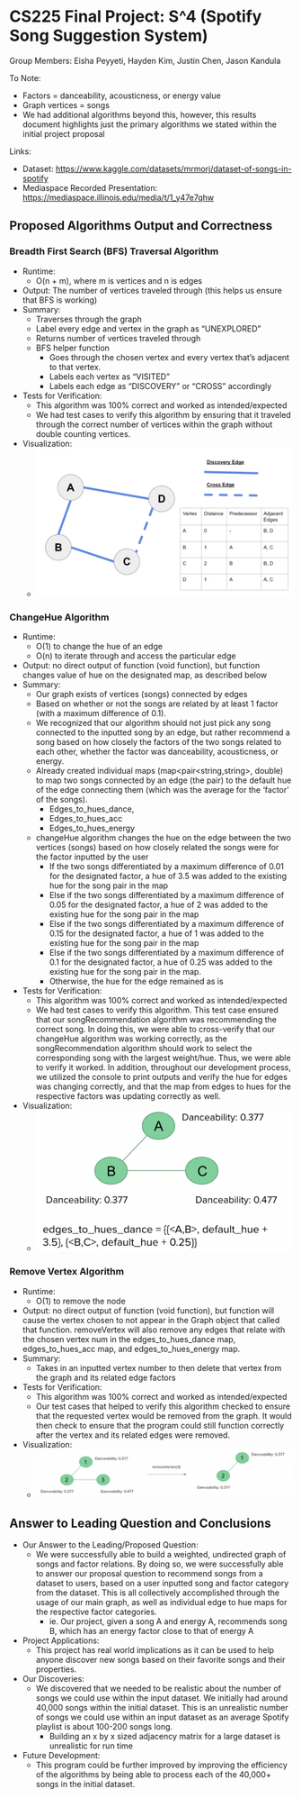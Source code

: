 # CS225 Final Project: S^4 (Spotify Song Suggestion System)

Group Members: Eisha Peyyeti, Hayden Kim, Justin Chen, Jason Kandula

To Note: 
- Factors = danceability, acousticness, or energy value
- Graph vertices = songs
- We had additional algorithms beyond this, however, this results document highlights just the primary algorithms we stated within the initial project proposal

Links:
- Dataset: https://www.kaggle.com/datasets/mrmorj/dataset-of-songs-in-spotify
- Mediaspace Recorded Presentation: https://mediaspace.illinois.edu/media/t/1_y47e7qhw

## Proposed Algorithms Output and Correctness
### Breadth First Search (BFS) Traversal Algorithm
- Runtime: 
    - O(n + m), where m is vertices and n is edges
- Output: The number of vertices traveled through (this helps us ensure that BFS is working)
- Summary:
    - Traverses through the graph
    - Label every edge and vertex in the graph as “UNEXPLORED”
    - Returns number of vertices traveled through
    - BFS helper function
        - Goes through the chosen vertex and every vertex that’s adjacent to that vertex.
        - Labels each vertex as “VISITED”
        - Labels each edge as “DISCOVERY” or “CROSS” accordingly
- Tests for Verification:
    - This algorithm was 100% correct and worked as intended/expected
    - We had test cases to verify this algorithm by ensuring that it traveled through the correct number of vertices within the graph without double counting vertices.
- Visualization:
    - ![BFSVisualization](/images/bfs.png)

### ChangeHue Algorithm
- Runtime: 
    - O(1) to change the hue of an edge
    - O(n) to iterate through and access the particular edge
- Output: no direct output of function (void function), but function changes value of hue on the designated map, as described below
- Summary:
    - Our graph exists of vertices (songs) connected by edges
    - Based on whether or not the songs are related by at least 1 factor (with a maximum difference of 0.1). 
    - We recognized that our algorithm should not just pick any song connected to the inputted song by an edge, but rather recommend a song based on how closely the factors of the two songs related to each other, whether the factor was danceability, acousticness, or energy. 
    - Already created individual maps (map<pair<string,string>, double) to map two songs connected by an edge (the pair) to the default hue of the edge connecting them (which was the average for the ‘factor’ of the songs).
        - Edges_to_hues_dance,
        - Edges_to_hues_acc
        - Edges_to_hues_energy
    - changeHue algorithm changes the hue on the edge between the two vertices (songs) based on how closely related the songs were for the factor inputted by the user
        - If the two songs differentiated by a maximum difference of 0.01 for the designated factor, a hue of 3.5 was added to the existing hue for the song pair in the map
        - Else if the two songs differentiated by a maximum difference of 0.05 for the designated factor, a hue of 2 was added to the existing hue for the song pair in the map
        - Else if the two songs differentiated by a maximum difference of 0.15 for the designated factor, a hue of 1 was added to the existing hue for the song pair in the map
        - Else if the two songs differentiated by a maximum difference of 0.1 for the designated factor, a hue of 0.25 was added to the existing hue for the song pair in the map.
        - Otherwise, the hue for the edge remained as is
- Tests for Verification:
    - This algorithm was 100% correct and worked as intended/expected
    - We had test cases to verify this algorithm. This test case ensured that our songRecommendation algorithm was recommending the correct song. In doing this, we were able to cross-verify that our changeHue algorithm was working correctly, as the songRecommendation algorithm should work to select the corresponding song with the largest weight/hue. Thus, we were able to verify it worked. In addition, throughout our development process, we utilized the console to print outputs and verify the hue for edges was changing correctly, and that the map from edges to hues for the respective factors was updating correctly as well.
- Visualization:
    - ![ChangeHue](/images/changehue.png)

### Remove Vertex Algorithm
- Runtime: 
    - O(1) to remove the node
- Output: no direct output of function (void function), but function will cause the vertex chosen to not appear in the Graph object that called that function. removeVertex will also remove any edges that relate with the chosen vertex num in the edges_to_hues_dance map, edges_to_hues_acc map, and edges_to_hues_energy map.
- Summary:
    - Takes in an inputted vertex number to then delete that vertex from the graph and its related edge factors
- Tests for Verification:
    - This algorithm was 100% correct and worked as intended/expected
    - Our test cases that helped to verify this algorithm checked to ensure that the requested vertex would be removed from the graph. It would then check to ensure that the program could still function correctly after the vertex and its related edges were removed.
- Visualization:
    - ![RemoveVertex](/images/removevert.png)

## Answer to Leading Question and Conclusions
- Our Answer to the Leading/Proposed Question:
    - We were successfully able to build a weighted, undirected graph of songs and factor relations. By doing so, we were successfully able to answer our proposal question to recommend songs from a dataset to users, based on a user inputted song and factor category from the dataset. This is all collectively accomplished through the usage of our main graph, as well as individual edge to hue maps for the respective factor categories.
        - ie. Our project, given a song A and energy A, recommends song B, which has an energy factor close to that of energy A
- Project Applications:
    - This project has real world implications as it can be used to help anyone discover new songs based on their favorite songs and their properties.
- Our Discoveries:
    - We discovered that we needed to be realistic about the number of songs we could use within the input dataset. We initially had around 40,000 songs within the initial dataset. This is an unrealistic number of songs we could use within an input dataset as an average Spotify playlist is about 100-200 songs long.
        - Building an x by x sized adjacency matrix for a large dataset is unrealistic for run time
- Future Development:
    - This program could be further improved by improving the efficiency of the algorithms by being able to process each of the 40,000+ songs in the initial dataset.